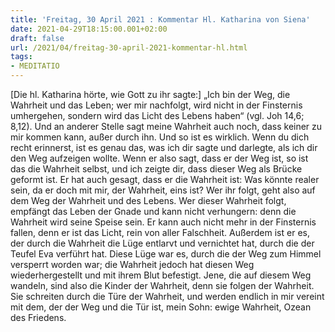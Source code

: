 ```yaml
---
title: 'Freitag, 30 April 2021 : Kommentar Hl. Katharina von Siena'
date: 2021-04-29T18:15:00.001+02:00
draft: false
url: /2021/04/freitag-30-april-2021-kommentar-hl.html
tags: 
- MEDITATIO
---
```


\[Die hl. Katharina hörte, wie Gott zu ihr sagte:\] „Ich bin der Weg, die Wahrheit und das Leben; wer mir nachfolgt, wird nicht in der Finsternis umhergehen, sondern wird das Licht des Lebens haben“ (vgl. Joh 14,6; 8,12). Und an anderer Stelle sagt meine Wahrheit auch noch, dass keiner zu mir kommen kann, außer durch ihn. Und so ist es wirklich. Wenn du dich recht erinnerst, ist es genau das, was ich dir sagte und darlegte, als ich dir den Weg aufzeigen wollte. Wenn er also sagt, dass er der Weg ist, so ist das die Wahrheit selbst, und ich zeigte dir, dass dieser Weg als Brücke geformt ist. Er hat auch gesagt, dass er die Wahrheit ist: Was könnte realer sein, da er doch mit mir, der Wahrheit, eins ist? Wer ihr folgt, geht also auf dem Weg der Wahrheit und des Lebens. Wer dieser Wahrheit folgt, empfängt das Leben der Gnade und kann nicht verhungern: denn die Wahrheit wird seine Speise sein. Er kann auch nicht mehr in der Finsternis fallen, denn er ist das Licht, rein von aller Falschheit. Außerdem ist er es, der durch die Wahrheit die Lüge entlarvt und vernichtet hat, durch die der Teufel Eva verführt hat. Diese Lüge war es, durch die der Weg zum Himmel versperrt worden war; die Wahrheit jedoch hat diesen Weg wiederhergestellt und mit ihrem Blut befestigt. Jene, die auf diesem Weg wandeln, sind also die Kinder der Wahrheit, denn sie folgen der Wahrheit. Sie schreiten durch die Türe der Wahrheit, und werden endlich in mir vereint mit dem, der der Weg und die Tür ist, mein Sohn: ewige Wahrheit, Ozean des Friedens.